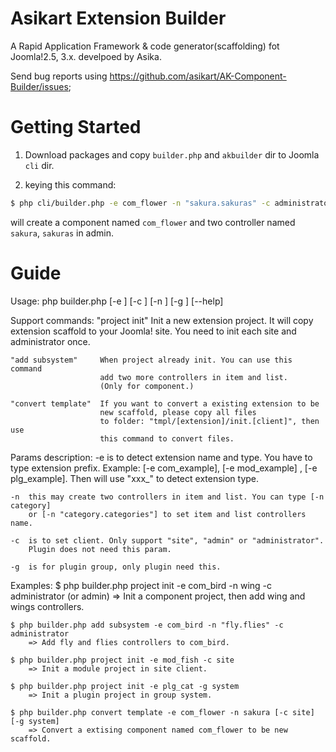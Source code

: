 

# Asikart Extension Builder

A Rapid Application Framework & code generator(scaffolding) fot Joomla!2.5, 3.x. develpoed by Asika.

Send bug reports using https://github.com/asikart/AK-Component-Builder/issues;


# Getting Started

1. Download packages and copy `builder.php` and `akbuilder` dir to Joomla `cli` dir.

2. keying this command:

``` bash
$ php cli/builder.php -e com_flower -n "sakura.sakuras" -c administrator
```

will create a component named `com_flower` and two controller named `sakura`, `sakuras` in admin.

# Guide

Usage:  php builder.php <commands> [-e <extension name>] [-c <client>]
        [-n <controller name>] [-g <plugin group>] [--help]


Support commands:
    "project init"      Init a new extension project. It will copy extension
                        scaffold to your Joomla! site. You need to init each
                        site and administrator once.
    
    "add subsystem"     When project already init. You can use this command
                        add two more controllers in item and list.
                        (Only for component.)
    
    "convert template"  If you want to convert a existing extension to be
                        new scaffold, please copy all files
                        to folder: "tmpl/[extension]/init.[client]", then use
                        this command to convert files.
        
Params description:
    -e  is to detect extension name and type. You have to type extension prefix.
        Example: [-e com_example], [-e mod_example] , [-e plg_example].
        Then will use "xxx_" to detect extension type.
                       
    -n  this may create two controllers in item and list. You can type [-n category]
        or [-n "category.categories"] to set item and list controllers name.
                       
    -c  is to set client. Only support "site", "admin" or "administrator".
        Plugin does not need this param.
                       
    -g  is for plugin group, only plugin need this.  


Examples:
    $ php builder.php project init -e com_bird -n wing -c administrator (or admin)
        => Init a component project, then add wing and wings controllers.
    
    $ php builder.php add subsystem -e com_bird -n "fly.flies" -c administrator
        => Add fly and flies controllers to com_bird.
    
    $ php builder.php project init -e mod_fish -c site
        => Init a module project in site client.
    
    $ php builder.php project init -e plg_cat -g system
        => Init a plugin project in group system.
        
    $ php builder.php convert template -e com_flower -n sakura [-c site] [-g system]
        => Convert a extising component named com_flower to be new scaffold.
